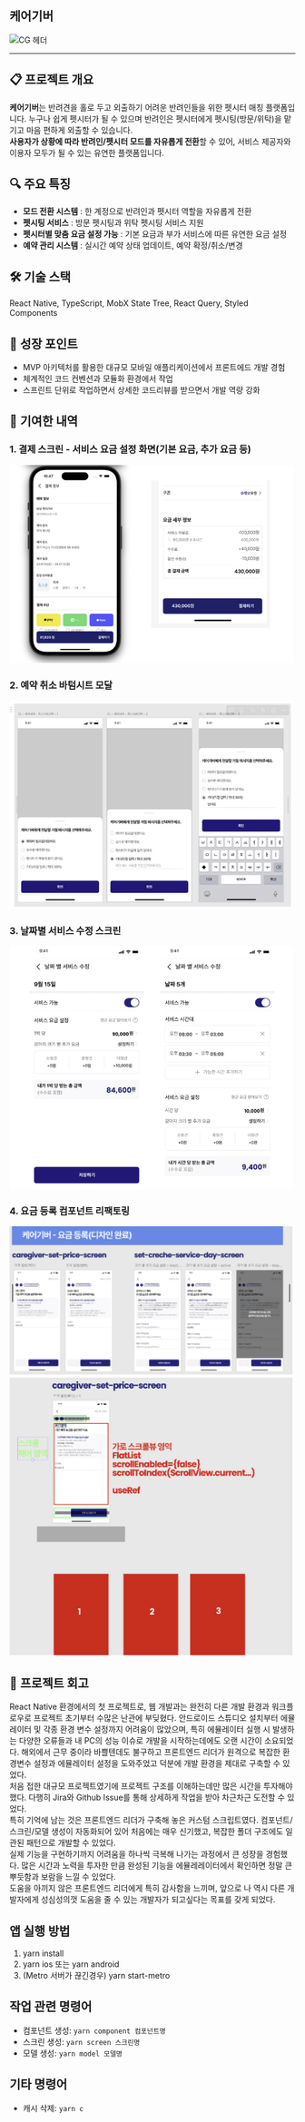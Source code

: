 ## 케어기버

![CG 헤더](https://cdn.myportfolio.com/dd18ab34-b0c4-483d-8da5-b3f0b4e33fa4/d4362c69-bc87-4a9e-9969-6ca662882061_rwc_16x0x1886x728x4096.png?h=90d6074126a6c3b537cae45b61fbf85a "CG 헤더")

---

## 📋 프로젝트 개요
**케어기버**는 반려견을 홀로 두고 외출하기 어려운 반려인들을 위한 펫시터 매칭 플랫폼입니다. 누구나 쉽게 펫시터가 될 수 있으며 반려인은 펫시터에게 펫시팅(방문/위탁)을 맡기고 마음 편하게 외출할 수 있습니다. <br>
**사용자가 상황에 따라 반려인/펫시터 모드를 자유롭게 전환**할 수 있어, 서비스 제공자와 이용자 모두가 될 수 있는 유연한 플랫폼입니다.

## 🔍 주요 특징
- **모드 전환 시스템** : 한 계정으로 반려인과 펫시터 역할을 자유롭게 전환
- **펫시팅 서비스** : 방문 펫시팅과 위탁 펫시팅 서비스 지원
- **펫시터별 맞춤 요금 설정 가능** : 기본 요금과 부가 서비스에 따른 유연한 요금 설정
- **예약 관리 시스템** : 실시간 예약 상태 업데이트, 예약 확정/취소/변경


## 🛠️ 기술 스택
React Native, TypeScript, MobX State Tree, React Query, Styled Components

## 🌟 성장 포인트
- MVP 아키텍처를 활용한 대규모 모바일 애플리케이션에서 프론트에드 개발 경험
- 체계적인 코드 컨벤션과 모듈화 환경에서 작업
- 스프린트 단위로 작업하면서 상세한 코드리뷰를 받으면서 개발 역량 강화

## 💫 기여한 내역
### 1. 결제 스크린 - 서비스 요금 설정 화면(기본 요금, 추가 요금 등) <br>
<img src="assets/images/screenshot/payment.png" width="500" alt="결제스크린">

### 2. 예약 취소 바텀시트 모달 <br>
<img src="assets/images/screenshot/bottomsheet.png" width="500" alt="바텀시트">

### 3. 날짜별 서비스 수정 스크린 <br>
<img src="assets/images/screenshot/service.png" width="500" alt="서비스">

### 4. 요금 등록 컴포넌트 리팩토링 <br>
<img src="assets/images/screenshot/refactoring.png" width="500" alt="리팩토링">


## 📝 프로젝트 회고
React Native 환경에서의 첫 프로젝트로, 웹 개발과는 완전히 다른 개발 환경과 워크플로우로 프로젝트 초기부터 수많은 난관에 부딪혔다. 안드로이드 스튜디오 설치부터 에뮬레이터 및 각종 환경 변수 설정까지 어려움이 많았으며, 특히 에뮬레이터 실행 시 발생하는 다양한 오류들과 내 PC의 성능 이슈로 개발을 시작하는데에도 오랜 시간이 소요되었다. 해외에서 근무 중이라 바쁠텐데도 불구하고 프론트엔드 리더가 원격으로 복잡한 환경변수 설정과 에뮬레이터 설정을 도와주었고 덕분에 개발 환경을 제대로 구축할 수 있었다. <br>
처음 접한 대규모 프로젝트였기에 프로젝트 구조를 이해하는데만 많은 시간을 투자해야 했다. 다행히 Jira와 Github Issue를 통해 상세하게 작업을 받아 차근차근 도전할 수 있었다. <br>
특히 기억에 남는 것은 프론트엔드 리더가 구축해 놓은 커스텀 스크립트였다. 컴포넌트/스크린/모델 생성이 자동화되어 있어 처음에는 매우 신기했고, 복잡한 폴더 구조에도 일관된 패턴으로 개발할 수 있었다. <br>
실제 기능을 구현하기까지 어려움을 하나씩 극복해 나가는 과정에서 큰 성장을 경험했다. 많은 시간과 노력을 투자한 만큼 완성된 기능을 에뮬레레이터에서 확인하면 정말 큰 뿌듯함과 보람을 느낄 수 있었다. <br>
도움을 아끼지 않은 프론트엔드 리더에게 특히 감사함을 느끼며, 앞으로 나 역시 다른 개발자에게 성심성의껏 도움을 줄 수 있는 개발자가 되고싶다는 목표를 갖게 되었다. 


## 앱 실행 방법
1. yarn install
2. yarn ios 또는 yarn android
3. (Metro 서버가 끊긴경우) yarn start-metro


## 작업 관련 명령어

- 컴포넌트 생성: `yarn component 컴포넌트명`
- 스크린 생성: `yarn screen 스크린명`
- 모델 생성: `yarn model 모델명`

## 기타 명령어

- 캐시 삭제: `yarn c `
